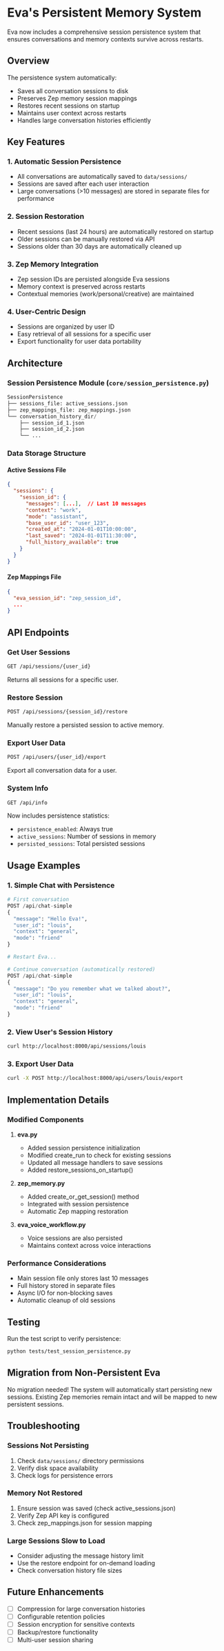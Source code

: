 # Eva's Persistent Memory System

Eva now includes a comprehensive session persistence system that ensures conversations and memory contexts survive across restarts.

## Overview

The persistence system automatically:
- Saves all conversation sessions to disk
- Preserves Zep memory session mappings
- Restores recent sessions on startup
- Maintains user context across restarts
- Handles large conversation histories efficiently

## Key Features

### 1. Automatic Session Persistence
- All conversations are automatically saved to `data/sessions/`
- Sessions are saved after each user interaction
- Large conversations (>10 messages) are stored in separate files for performance

### 2. Session Restoration
- Recent sessions (last 24 hours) are automatically restored on startup
- Older sessions can be manually restored via API
- Sessions older than 30 days are automatically cleaned up

### 3. Zep Memory Integration
- Zep session IDs are persisted alongside Eva sessions
- Memory context is preserved across restarts
- Contextual memories (work/personal/creative) are maintained

### 4. User-Centric Design
- Sessions are organized by user ID
- Easy retrieval of all sessions for a specific user
- Export functionality for user data portability

## Architecture

### Session Persistence Module (`core/session_persistence.py`)
```python
SessionPersistence
├── sessions_file: active_sessions.json
├── zep_mappings_file: zep_mappings.json
└── conversation_history_dir/
    ├── session_id_1.json
    ├── session_id_2.json
    └── ...
```

### Data Storage Structure

#### Active Sessions File
```json
{
  "sessions": {
    "session_id": {
      "messages": [...],  // Last 10 messages
      "context": "work",
      "mode": "assistant",
      "base_user_id": "user_123",
      "created_at": "2024-01-01T10:00:00",
      "last_saved": "2024-01-01T11:30:00",
      "full_history_available": true
    }
  }
}
```

#### Zep Mappings File
```json
{
  "eva_session_id": "zep_session_id",
  ...
}
```

## API Endpoints

### Get User Sessions
```bash
GET /api/sessions/{user_id}
```
Returns all sessions for a specific user.

### Restore Session
```bash
POST /api/sessions/{session_id}/restore
```
Manually restore a persisted session to active memory.

### Export User Data
```bash
POST /api/users/{user_id}/export
```
Export all conversation data for a user.

### System Info
```bash
GET /api/info
```
Now includes persistence statistics:
- `persistence_enabled`: Always true
- `active_sessions`: Number of sessions in memory
- `persisted_sessions`: Total persisted sessions

## Usage Examples

### 1. Simple Chat with Persistence
```python
# First conversation
POST /api/chat-simple
{
  "message": "Hello Eva!",
  "user_id": "louis",
  "context": "general",
  "mode": "friend"
}

# Restart Eva...

# Continue conversation (automatically restored)
POST /api/chat-simple
{
  "message": "Do you remember what we talked about?",
  "user_id": "louis",
  "context": "general",
  "mode": "friend"
}
```

### 2. View User's Session History
```bash
curl http://localhost:8000/api/sessions/louis
```

### 3. Export User Data
```bash
curl -X POST http://localhost:8000/api/users/louis/export
```

## Implementation Details

### Modified Components

1. **eva.py**
   - Added session persistence initialization
   - Modified create_run to check for existing sessions
   - Updated all message handlers to save sessions
   - Added restore_sessions_on_startup()

2. **zep_memory.py**
   - Added create_or_get_session() method
   - Integrated with session persistence
   - Automatic Zep mapping restoration

3. **eva_voice_workflow.py**
   - Voice sessions are also persisted
   - Maintains context across voice interactions

### Performance Considerations

- Main session file only stores last 10 messages
- Full history stored in separate files
- Async I/O for non-blocking saves
- Automatic cleanup of old sessions

## Testing

Run the test script to verify persistence:
```bash
python tests/test_session_persistence.py
```

## Migration from Non-Persistent Eva

No migration needed! The system will automatically start persisting new sessions. Existing Zep memories remain intact and will be mapped to new persistent sessions.

## Troubleshooting

### Sessions Not Persisting
1. Check `data/sessions/` directory permissions
2. Verify disk space availability
3. Check logs for persistence errors

### Memory Not Restored
1. Ensure session was saved (check active_sessions.json)
2. Verify Zep API key is configured
3. Check zep_mappings.json for session mapping

### Large Sessions Slow to Load
- Consider adjusting the message history limit
- Use the restore endpoint for on-demand loading
- Check conversation history file sizes

## Future Enhancements

- [ ] Compression for large conversation histories
- [ ] Configurable retention policies
- [ ] Session encryption for sensitive contexts
- [ ] Backup/restore functionality
- [ ] Multi-user session sharing